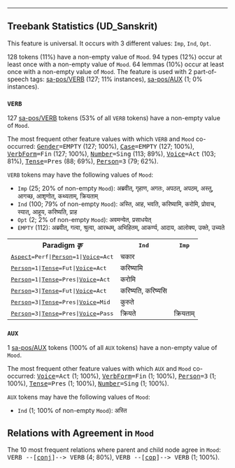 

--------------------------------------------------------------------------------

## Treebank Statistics (UD_Sanskrit)

This feature is universal.
It occurs with 3 different values: `Imp`, `Ind`, `Opt`.

128 tokens (11%) have a non-empty value of `Mood`.
94 types (12%) occur at least once with a non-empty value of `Mood`.
64 lemmas (10%) occur at least once with a non-empty value of `Mood`.
The feature is used with 2 part-of-speech tags: [sa-pos/VERB]() (127; 11% instances), [sa-pos/AUX]() (1; 0% instances).

### `VERB`

127 [sa-pos/VERB]() tokens (53% of all `VERB` tokens) have a non-empty value of `Mood`.

The most frequent other feature values with which `VERB` and `Mood` co-occurred: <tt><a href="Gender.html">Gender</a>=EMPTY</tt> (127; 100%), <tt><a href="Case.html">Case</a>=EMPTY</tt> (127; 100%), <tt><a href="VerbForm.html">VerbForm</a>=Fin</tt> (127; 100%), <tt><a href="Number.html">Number</a>=Sing</tt> (113; 89%), <tt><a href="Voice.html">Voice</a>=Act</tt> (103; 81%), <tt><a href="Tense.html">Tense</a>=Pres</tt> (88; 69%), <tt><a href="Person.html">Person</a>=3</tt> (79; 62%).

`VERB` tokens may have the following values of `Mood`:

* `Imp` (25; 20% of non-empty `Mood`): अब्रवीत्, गृहाण, अगतः, अपठत्, अपठम्, अस्तु, आगच्छ, आशृणोत्, कथ्यताम्, क्रियताम्
* `Ind` (100; 79% of non-empty `Mood`): अस्ति, आह, भवति, करिष्यामि, करोमि, प्रोवाच, स्यात्, आहूय, करिष्यति, प्राह
* `Opt` (2; 2% of non-empty `Mood`): अवमन्येत, प्रसाधयेत्
* `EMPTY` (112): अब्रवीत्, गत्वा, श्रुत्वा, आरब्धम्, अभिहितम्, आकर्ण्य, आदाय, आलोक्य, उक्ते, उच्यते

<table>
  <tr><th>Paradigm <i>कृ</i></th><th><tt>Ind</tt></th><th><tt>Imp</tt></th></tr>
  <tr><td><tt><a href="Aspect.html">Aspect</a>=Perf|<a href="Person.html">Person</a>=1|<a href="Voice.html">Voice</a>=Act</tt></td><td>चकार</td><td></td></tr>
  <tr><td><tt><a href="Person.html">Person</a>=1|<a href="Tense.html">Tense</a>=Fut|<a href="Voice.html">Voice</a>=Act</tt></td><td>करिष्यामि</td><td></td></tr>
  <tr><td><tt><a href="Person.html">Person</a>=1|<a href="Tense.html">Tense</a>=Pres|<a href="Voice.html">Voice</a>=Act</tt></td><td>करोमि</td><td></td></tr>
  <tr><td><tt><a href="Person.html">Person</a>=3|<a href="Tense.html">Tense</a>=Fut|<a href="Voice.html">Voice</a>=Act</tt></td><td>करिष्यति, करिष्यसि</td><td></td></tr>
  <tr><td><tt><a href="Person.html">Person</a>=3|<a href="Tense.html">Tense</a>=Pres|<a href="Voice.html">Voice</a>=Mid</tt></td><td>कुरुते</td><td></td></tr>
  <tr><td><tt><a href="Person.html">Person</a>=3|<a href="Tense.html">Tense</a>=Pres|<a href="Voice.html">Voice</a>=Pass</tt></td><td>क्रियते</td><td>क्रियताम्</td></tr>
</table>

### `AUX`

1 [sa-pos/AUX]() tokens (100% of all `AUX` tokens) have a non-empty value of `Mood`.

The most frequent other feature values with which `AUX` and `Mood` co-occurred: <tt><a href="Voice.html">Voice</a>=Act</tt> (1; 100%), <tt><a href="VerbForm.html">VerbForm</a>=Fin</tt> (1; 100%), <tt><a href="Person.html">Person</a>=3</tt> (1; 100%), <tt><a href="Tense.html">Tense</a>=Pres</tt> (1; 100%), <tt><a href="Number.html">Number</a>=Sing</tt> (1; 100%).

`AUX` tokens may have the following values of `Mood`:

* `Ind` (1; 100% of non-empty `Mood`): अस्ति

## Relations with Agreement in `Mood`

The 10 most frequent relations where parent and child node agree in `Mood`:
<tt>VERB --[<a href="../dep/conj.html">conj</a>]--> VERB</tt> (4; 80%),
<tt>VERB --[<a href="../dep/cop.html">cop</a>]--> VERB</tt> (1; 100%).

